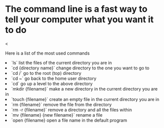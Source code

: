 <!doctype html>

<html>
<head>
  <title>Describing the Command Line</title>
</head>
<body>
  

<h1>The command line is a fast way to tell your computer what you want it to do</h1>
<<p>Here is a list of the most used commands</p>

<li>`ls` list the files of the current directory you are in</li>
<li>`cd {directory name}` change directory to the one you want to go to</li>
<li>`cd /` go to the root (top) directory</li>
<li>`cd ~` go back to the home user directory</li>
<li>`cd` go up a level to the above directory</li>
<li>`mkdir {filename}` make a new directory in the current directory you are in</li>
<li>`touch {filename}` create an empty file in the current directory you are in</li>
<li>`rm {filename}` remove the file from the directory</li>
<li>`rm -r {filename}` remove a directory and all the files within</li>
<li>`mv {filename} {new filename}` rename a file</li>
<li>`open {filename} open a file name in the default program</li>

</body>
</html>